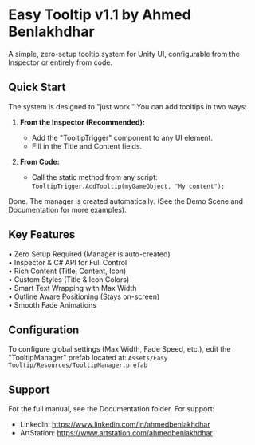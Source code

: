 # Easy Tooltip v1.1 by Ahmed Benlakhdhar

A simple, zero-setup tooltip system for Unity UI, configurable from the Inspector or entirely from code.


## Quick Start

The system is designed to "just work." You can add tooltips in two ways:

1.  **From the Inspector (Recommended):**
    - Add the "TooltipTrigger" component to any UI element.
    - Fill in the Title and Content fields.

2.  **From Code:**
    - Call the static method from any script:  
      `TooltipTrigger.AddTooltip(myGameObject, "My content");`

Done. The manager is created automatically.
(See the Demo Scene and Documentation for more examples).


## Key Features

• Zero Setup Required (Manager is auto-created)  
• Inspector & C# API for Full Control  
• Rich Content (Title, Content, Icon)  
• Custom Styles (Title & Icon Colors)  
• Smart Text Wrapping with Max Width  
• Outline Aware Positioning (Stays on-screen)  
• Smooth Fade Animations


## Configuration

To configure global settings (Max Width, Fade Speed, etc.), edit the "TooltipManager" prefab located at:
`Assets/Easy Tooltip/Resources/TooltipManager.prefab`


## Support

For the full manual, see the Documentation folder. For support:
- LinkedIn: https://www.linkedin.com/in/ahmedbenlakhdhar
- ArtStation: https://www.artstation.com/ahmedbenlakhdhar